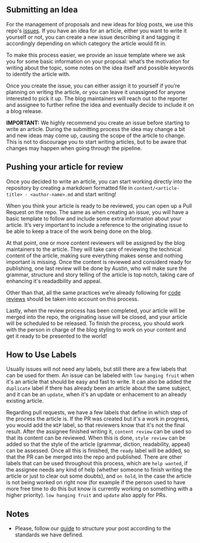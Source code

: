 ## Submitting an Idea

For the management of proposals and new ideas for blog posts, we use this repo's [issues](/issues). If you have an idea for an article, either you want to write it yourself or not, you can create a new issue describing it and tagging it accordingly depending on which category the article would fit in.

To make this process easier, we provide an issue template where we ask you for some basic information on your proposal: what’s the motivation for writing about the topic, some notes on the idea itself and possible keywords to identify the article with.

Once you create the issue, you can either assign it to yourself if you’re planning on writing the article, or you can leave it unassigned for anyone interested to pick it up. The blog maintainers will reach out to the reporter and assignee to further refine the idea and eventually decide to include it on a blog release.

**IMPORTANT:** We highly recommend you create an issue before starting to write an article. During the submitting process the idea may change a bit and new ideas may come up, causing the scope of the article to change. This is not to discourage you to start writing articles, but to be aware that changes may happen when going through the pipeline.

## Pushing your article for review

Once you decided to write an article, you can start working directly into the repository by creating a markdown formatted file in `content/<article-title> - <author-name>.md` and start writing!

When you think your article is ready to be reviewed, you can open up a Pull Request on the repo. The same as when creating an issue, you will have a basic template to follow and include some extra information about your article. It’s very important to include a reference to the originating issue to be able to keep a trace of the work being done on the blog.

At that point, one or more content reviewers will be assigned by the blog maintainers to the article. They will take care of reviewing the technical content of the article, making sure everything makes sense and nothing important is missing.
Once the content is reviewed and considerd ready for publishing, one last review will be done by Austin, who will make sure the grammar, structure and story telling of the article is top notch, taking care of enhancing it's readadbility and appeal.

Other than that, all the same practices we’re already following for [code reviews](https://github.com/rootstrap/tech-guides/tree/master/code-review) should be taken into account on this process.

Lastly, when the review process has been completed, your article will be merged into the repo, the originating issue will be closed, and your article will be scheduled to be released. To finish the process, you should work with the person in charge of the blog styling to work on your content and get it ready to be presented to the world!

## How to Use Labels

Usually issues will not need any labels, but still there are a few labels that can be used for them. An issue can be labeled with `low hanging fruit` when it's an article that should be easy and fast to write. It can also be added the `duplicate` label if there has already been an article about the same subject, and it can be an `update`, when it's an update or enhacement to an already existing article.

Regarding pull requests, we have a few labels that define in which step of the process the article is. If the PR was created but it's a work in progress, you would add the `WIP` label, so that reviewers know that it's not the final result. After the assignee finished writing it, `content review` can be used so that its content can be reviewed. When this is done, `style review` can be added so that the style of the article (grammar, diction, readability, appeal) can be assessed. Once all this is finished, the `ready` label will be added, so that the PR can be merged into the repo and published. There are other labels that can be used throughout this process, which are `help wanted`, if the assignee needs any kind of help (whether someone to finish writing the article or just to clear out some doubts), and `on hold`, in the case the article is not being worked on right now (for example if the person used to have more free time to do this but know is currently working on something with a higher priority). `low hanging fruit` and `update` also apply for PRs. 

## Notes

- Please, follow our [guide](https://github.com/rootstrap/blog/blob/master/GUIDE.md) to structure your post according to the standards we have defined.
